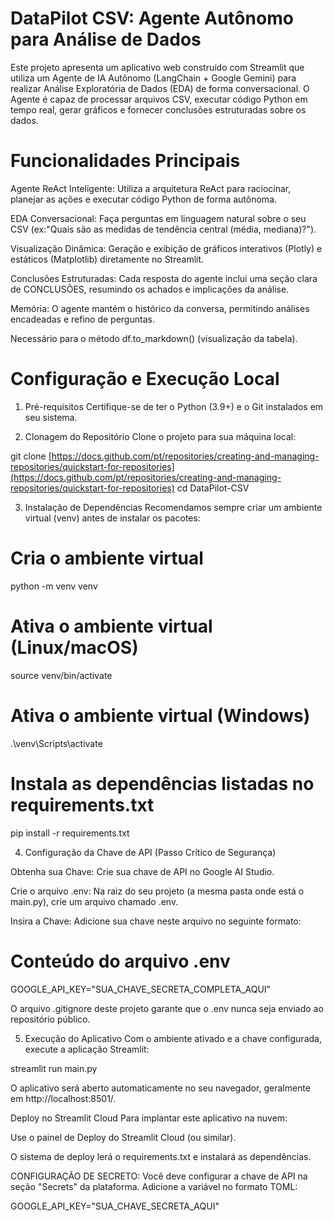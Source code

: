 # DataPilot CSV: Agente Autônomo para Análise de Dados

Este projeto apresenta um aplicativo web construído com Streamlit que utiliza um Agente de IA Autônomo (LangChain + Google Gemini) para realizar Análise Exploratória de Dados (EDA) de forma conversacional. O Agente é capaz de processar arquivos CSV, executar código Python em tempo real, gerar gráficos e fornecer conclusões estruturadas sobre os dados.

# Funcionalidades Principais
Agente ReAct Inteligente: Utiliza a arquitetura ReAct para raciocinar, planejar as ações e executar código Python de forma autônoma.

EDA Conversacional: Faça perguntas em linguagem natural sobre o seu CSV (ex:"Quais são as medidas de tendência central (média, mediana)?").

Visualização Dinâmica: Geração e exibição de gráficos interativos (Plotly) e estáticos (Matplotlib) diretamente no Streamlit.

Conclusões Estruturadas: Cada resposta do agente inclui uma seção clara de CONCLUSÕES, resumindo os achados e implicações da análise.

Memória: O agente mantém o histórico da conversa, permitindo análises encadeadas e refino de perguntas.

Necessário para o método df.to_markdown() (visualização da tabela).

# Configuração e Execução Local
1. Pré-requisitos
Certifique-se de ter o Python (3.9+) e o Git instalados em seu sistema.

2. Clonagem do Repositório
Clone o projeto para sua máquina local:

git clone [https://docs.github.com/pt/repositories/creating-and-managing-repositories/quickstart-for-repositories](https://docs.github.com/pt/repositories/creating-and-managing-repositories/quickstart-for-repositories)
cd DataPilot-CSV

3. Instalação de Dependências
Recomendamos sempre criar um ambiente virtual (venv) antes de instalar os pacotes:

# Cria o ambiente virtual
python -m venv venv

# Ativa o ambiente virtual (Linux/macOS)
source venv/bin/activate 

# Ativa o ambiente virtual (Windows)
.\venv\Scripts\activate 

# Instala as dependências listadas no requirements.txt
pip install -r requirements.txt

4. Configuração da Chave de API (Passo Crítico de Segurança)

Obtenha sua Chave: Crie sua chave de API no Google AI Studio.

Crie o arquivo .env: Na raiz do seu projeto (a mesma pasta onde está o main.py), crie um arquivo chamado .env.

Insira a Chave: Adicione sua chave neste arquivo no seguinte formato:

# Conteúdo do arquivo .env
GOOGLE_API_KEY="SUA_CHAVE_SECRETA_COMPLETA_AQUI"

O arquivo .gitignore deste projeto garante que o .env nunca seja enviado ao repositório público.

5. Execução do Aplicativo
Com o ambiente ativado e a chave configurada, execute a aplicação Streamlit:

streamlit run main.py

O aplicativo será aberto automaticamente no seu navegador, geralmente em http://localhost:8501/.

Deploy no Streamlit Cloud
Para implantar este aplicativo na nuvem:

Use o painel de Deploy do Streamlit Cloud (ou similar).

O sistema de deploy lerá o requirements.txt e instalará as dependências.

CONFIGURAÇÃO DE SECRETO: Você deve configurar a chave de API na seção "Secrets" da plataforma. Adicione a variável no formato TOML:

GOOGLE_API_KEY="SUA_CHAVE_SECRETA_AQUI"
